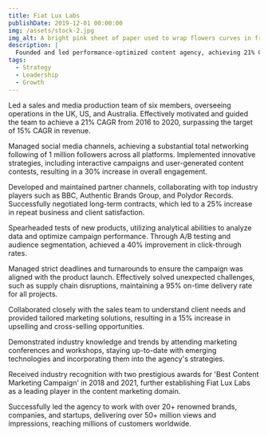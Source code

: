 ```yaml
---
title: Fiat Lux Labs
publishDate: 2019-12-01 00:00:00
img: /assets/stock-2.jpg
img_alt: A bright pink sheet of paper used to wrap flowers curves in front of rich blue background
description: |
  Founded and led performance-optimized content agency, achieving 21% CAGR, 50+ million views, and partnerships with top brands.
tags:
  - Strategy
  - Leadership
  - Growth
---
```


Led a sales and media production team of six members, overseeing operations in the UK, US, and Australia. Effectively motivated and guided the team to achieve a 21% CAGR from 2016 to 2020, surpassing the target of 15% CAGR in revenue.

Managed social media channels, achieving a substantial total networking following of 1 million followers across all platforms. Implemented innovative strategies, including interactive campaigns and user-generated content contests, resulting in a 30% increase in overall engagement.

Developed and maintained partner channels, collaborating with top industry players such as BBC, Authentic Brands Group, and Polydor Records. Successfully negotiated long-term contracts, which led to a 25% increase in repeat business and client satisfaction.

Spearheaded tests of new products, utilizing analytical abilities to analyze data and optimize campaign performance. Through A/B testing and audience segmentation, achieved a 40% improvement in click-through rates.

Managed strict deadlines and turnarounds to ensure the campaign was aligned with the product launch. Effectively solved unexpected challenges, such as supply chain disruptions, maintaining a 95% on-time delivery rate for all projects.

Collaborated closely with the sales team to understand client needs and provided tailored marketing solutions, resulting in a 15% increase in upselling and cross-selling opportunities.

Demonstrated industry knowledge and trends by attending marketing conferences and workshops, staying up-to-date with emerging technologies and incorporating them into the agency's strategies.

Received industry recognition with two prestigious awards for 'Best Content Marketing Campaign' in 2018 and 2021, further establishing Fiat Lux Labs as a leading player in the content marketing domain.

Successfully led the agency to work with over 20+ renowned brands, companies, and startups, delivering over 50+ million views and impressions, reaching millions of customers worldwide.